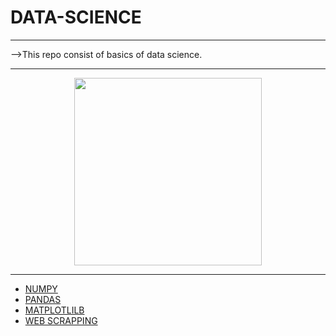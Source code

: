 # DATA-SCIENCE

----

-->This repo consist of basics of data science.

----

<p align="center">
  <img align="center" width="300px" src="https://user-images.githubusercontent.com/66458303/118371288-90f59680-b5c9-11eb-85d6-01a33f897e79.png">
</p>

----

  * [NUMPY](https://github.com/aditya-2703/DATA-SCIENCE/tree/main/NUMPY)
  * [PANDAS](https://github.com/aditya-2703/DATA-SCIENCE/tree/main/PANDAS)
  * [MATPLOTLILB](https://github.com/aditya-2703/DATA-SCIENCE/tree/main/MATPLOTLILB)
  * [WEB SCRAPPING](https://github.com/aditya-2703/DATA-SCIENCE/tree/main/WEB%20SCRAPPING)
 
